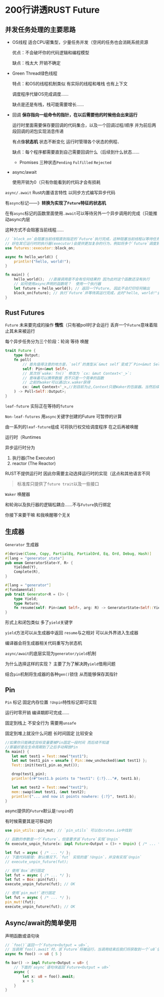 # 200行讲透RUST Future

## 并发任务处理的主要思路

- OS线程    适合CPU密集型，少量任务并发（空闲的任务也会消耗系统资源    

  优点：不会破坏你的代码逻辑和编程模型

  缺点：栈太大    开销不确定

- Green Thread绿色线程

  特点：和OS的线程机制类似   有实际的线程和堆栈 也有上下文

  调度程序代替OS完成调度……

  缺点是还是有栈，栈可能需要增长……

- 回调   **保存指向一组命令的指针，在以后需要他的时候他会出来运行**

  运行时里面需要保存要回调的代码集合，以及一个回调过程/顺序 并为前后两段回调的闭包实现消息传递

  有点像**状态机** 状态不断变化 运行时管理各个状态的例程、

  缺点：每个程序都需要直到自己需要回调什么（后续到什么状态……

  - Promises 三种状态`Pending`   `Fulfilled` `Rejected`
  
- async/await

  使用开销为0（只有你能看到的代码才会有损耗

  

`async/.await` Rust内置语言特性   以同步方式编写异步代码

有`async`标记——》**转换为实现了`Future`特征的状态机**

在有`async`标记的函数里面使用`.await`可以等待另外一个异步调用的完成（只能推动async内层

这种方式不会阻塞当前线程……

```rust
// `block_on`会阻塞当前线程直到指定的`Future`执行完成，这种阻塞当前线程以等待任务完成的方式较为简单、粗暴，
// 好在其它运行时的执行器(executor)会提供更加复杂的行为，例如将多个`future`调度到同一个线程上执行。
use futures::executor::block_on;

async fn hello_world() {
    println!("hello, world!");
}

fn main() {
   	hello_world();  //直接调用是不会有任何结果的 因为此时这个函数还没有执行
    // 如何使用async声明的函数呢？  使用一个执行器
    let future = hello_world(); // 返回一个Future, 因此不会打印任何输出
    block_on(future); // 执行`Future`并等待其运行完成，此时"hello, world!"会被打印输出
}
```



## Rust Futures

`Future` 未来要完成的操作  **惰性**（只有被poll时才会运行  丢弃一个`Future`意味着阻止其未来被运行

每个异步任务分为三个阶段：轮询 等待 唤醒

```rust
trait Future {
    type Output;
    fn poll(
        // 首先值得注意的地方是，`self`的类型从`&mut self`变成了`Pin<&mut Self>`:
        self: Pin<&mut Self>,
        // 其次将`wake: fn()` 修改为 `cx: &mut Context<'_>`:
        // 意味着可以携带数据 而不只是一个简单的函数
        // 之前的waker可以通过cx.waker获得
        cx: &mut Context<'_>,//到目前为止,Context只是Waker的包装器。当然后续可能会有其他功能
    ) -> Poll<Self::Output>;
}

```



`leaf-future` 实际正在等待的`future`

`Non-leaf-futures`   用`async`关键字创建的Future  可暂停的计算

由一系列的`leaf-future`组成 可将执行权交给调度程序 在之后再被唤醒



运行时（Runtimes

异步运行时分为

1. 执行器(The Executor)
2. reactor (The Reactor)

RUST不提供运行时 因此你需要主动选择运行时的实现（这点和其他语言不同

> 标准库只提供了`future trait`以及一些接口



`Waker` 唤醒器

和轮询以及执行器的逻辑松耦合……不与`Future`执行绑定

你接下来要干嘛 和我唤醒哪个无关





## 生成器

`Generator`  生成器

```rust
#[derive(Clone, Copy, PartialEq, PartialOrd, Eq, Ord, Debug, Hash)]
#[lang = "generator_state"]
pub enum GeneratorState<Y, R> {
    Yielded(Y),
    Complete(R),
}

#[lang = "generator"]
#[fundamental]
pub trait Generator<R = ()> {
    type Yield;
    type Return;
    fn resume(self: Pin<&mut Self>, arg: R) -> GeneratorState<Self::Yield, Self::Return>;
}

```

形式上和闭包类似  多了`yield`关键字

`yield`方法可以从生成器中返回   `resume`与之相对 可以从外界进入生成器

编译器会将生成器相关代码重写为状态机 



`async/await`的底层实现为`generator/yield`机制

为什么选择这样的实现？  主要了为了解决跨`yield`借用问题

结合`pin`机制将生成器的各种`gen()`锁住 从而能够保存其指针





## Pin

`Pin` 标记 固定内存位置 `!Unpin`特性标记即可实现

运行时零开销 编译期即可完成……

固定到栈上 不安全行为 需要用`unsafe`  

固定到堆上就没什么问题 长时间固定 比较安全

```rust
//如果你只能确定目标变量要被Pin固定一段时间 而后续不知道
//那最好是在生命周期到了之后手动释放Pin
fn main() {
   let mut test1 = Test::new("test1");
   let mut test1_pin = unsafe { Pin::new_unchecked(&mut test1) };
   Test::init(test1_pin.as_mut());

   drop(test1_pin);
   println!(r#"test1.b points to "test1": {:?}..."#, test1.b);

   let mut test2 = Test::new("test2");
   mem::swap(&mut test1, &mut test2);
   println!("... and now it points nowhere: {:?}", test1.b);
}

```

async提供的`Future`默认是`!unpin`的

有时候需要其是可移动的

```rust
use pin_utils::pin_mut; // `pin_utils` 可以在crates.io中找到

// 函数的参数是一个`Future`，但是要求该`Future`实现`Unpin`
fn execute_unpin_future(x: impl Future<Output = ()> + Unpin) { /* ... */ }

let fut = async { /* ... */ };
// 下面代码报错: 默认情况下，`fut` 实现的是`!Unpin`，并没有实现`Unpin`
// execute_unpin_future(fut);

// 使用`Box`进行固定
let fut = async { /* ... */ };
let fut = Box::pin(fut);
execute_unpin_future(fut); // OK

// 使用`pin_mut!`进行固定
let fut = async { /* ... */ };
pin_mut!(fut);
execute_unpin_future(fut); // OK

```





## Async/await的简单使用

声明函数或语句块

```rust
// `foo()`返回一个`Future<Output = u8>`,
// 当调用`foo().await`时，该`Future`将被运行，当调用结束后我们将获取到一个`u8`值
async fn foo() -> u8 { 5 }

fn bar() -> impl Future<Output = u8> {
    // 下面的`async`语句块返回`Future<Output = u8>`
    async {
        let x: u8 = foo().await;
        x + 5
    }
}

```

